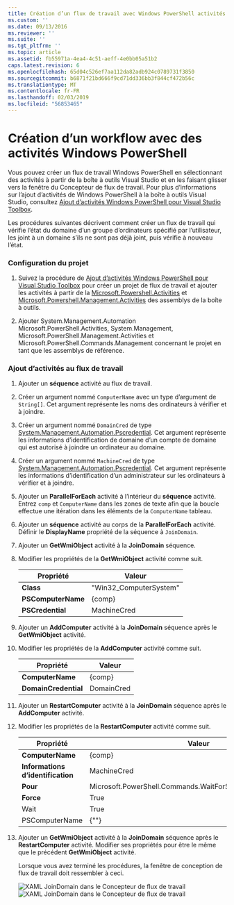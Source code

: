 ```yaml
---
title: Création d’un flux de travail avec Windows PowerShell activités | Microsoft Docs
ms.custom: ''
ms.date: 09/13/2016
ms.reviewer: ''
ms.suite: ''
ms.tgt_pltfrm: ''
ms.topic: article
ms.assetid: fb55971a-4ea4-4c51-aeff-4e0bb05a51b2
caps.latest.revision: 6
ms.openlocfilehash: 65d04c526ef7aa112da82adb924c0789731f3850
ms.sourcegitcommit: b6871f21bd666f9cd71dd336bb3f844cf472b56c
ms.translationtype: MT
ms.contentlocale: fr-FR
ms.lasthandoff: 02/03/2019
ms.locfileid: "56853465"
---
```

# <a name="creating-a-workflow-with-windows-powershell-activities"></a>Création d’un workflow avec des activités Windows PowerShell

Vous pouvez créer un flux de travail Windows PowerShell en sélectionnant des activités à partir de la boîte à outils Visual Studio et en les faisant glisser vers la fenêtre du Concepteur de flux de travail. Pour plus d’informations sur l’ajout d’activités de Windows PowerShell à la boîte à outils Visual Studio, consultez [Ajout d’activités Windows PowerShell pour Visual Studio Toolbox](./adding-windows-powershell-activities-to-the-visual-studio-toolbox.md).

Les procédures suivantes décrivent comment créer un flux de travail qui vérifie l’état du domaine d’un groupe d’ordinateurs spécifié par l’utilisateur, les joint à un domaine s’ils ne sont pas déjà joint, puis vérifie à nouveau l’état.

### <a name="setting-up-the-project"></a>Configuration du projet

1. Suivez la procédure de [Ajout d’activités Windows PowerShell pour Visual Studio Toolbox](./adding-windows-powershell-activities-to-the-visual-studio-toolbox.md) pour créer un projet de flux de travail et ajouter les activités à partir de la [Microsoft.Powershell.Activities](/dotnet/api/Microsoft.PowerShell.Activities) et [ Microsoft.Powershell.Management.Activities](/dotnet/api/Microsoft.PowerShell.Management.Activities) des assemblys de la boîte à outils.

2. Ajouter System.Management.Automation Microsoft.PowerShell.Activities, System.Management, Microsoft.PowerShell.Management.Activities et Microsoft.PowerShell.Commands.Management concernant le projet en tant que les assemblys de référence.

### <a name="adding-activities-to-the-workflow"></a>Ajout d’activités au flux de travail

1. Ajouter un **séquence** activité au flux de travail.

2. Créer un argument nommé `ComputerName` avec un type d’argument de `String[]`. Cet argument représente les noms des ordinateurs à vérifier et à joindre.

3. Créer un argument nommé `DomainCred` de type [System.Management.Automation.Pscredential](/dotnet/api/System.Management.Automation.PSCredential). Cet argument représente les informations d’identification de domaine d’un compte de domaine qui est autorisé à joindre un ordinateur au domaine.

4. Créer un argument nommé `MachineCred` de type [System.Management.Automation.Pscredential](/dotnet/api/System.Management.Automation.PSCredential). Cet argument représente les informations d’identification d’un administrateur sur les ordinateurs à vérifier et à joindre.

5. Ajouter un **ParallelForEach** activité à l’intérieur du **séquence** activité. Entrez `comp` et `ComputerName` dans les zones de texte afin que la boucle effectue une itération dans les éléments de la `ComputerName` tableau.

6. Ajouter un **séquence** activité au corps de la **ParallelForEach** activité. Définir le **DisplayName** propriété de la séquence à `JoinDomain`.

7. Ajouter un **GetWmiObject** activité à la **JoinDomain** séquence.

8. Modifier les propriétés de la **GetWmiObject** activité comme suit.

   |Propriété|Valeur|
   |--------------|-----------|
   |**Class**|"Win32_ComputerSystem"|
   |**PSComputerName**|{comp}|
   |**PSCredential**|MachineCred|

9. Ajouter un **AddComputer** activité à la **JoinDomain** séquence après le **GetWmiObject** activité.

10. Modifier les propriétés de la **AddComputer** activité comme suit.

    |Propriété|Valeur|
    |--------------|-----------|
    |**ComputerName**|{comp}|
    |**DomainCredential**|DomainCred|

11. Ajouter un **RestartComputer** activité à la **JoinDomain** séquence après le **AddComputer** activité.

12. Modifier les propriétés de la **RestartComputer** activité comme suit.

    |Propriété|Valeur|
    |--------------|-----------|
    |**ComputerName**|{comp}|
    |**Informations d’identification**|MachineCred|
    |**Pour**|Microsoft.PowerShell.Commands.WaitForServiceTypes.PowerShell|
    |**Force**|True|
    |Wait|True|
    |PSComputerName|{""}|

13. Ajouter un **GetWmiObject** activité à la **JoinDomain** séquence après le **RestartComputer** activité. Modifier ses propriétés pour être le même que le précédent **GetWmiObject** activité.

    Lorsque vous avez terminé les procédures, la fenêtre de conception de flux de travail doit ressembler à ceci.

    ![XAML JoinDomain dans le Concepteur de flux de travail](../media/joindomainworkflow.png)
    ![XAML JoinDomain dans le Concepteur de flux de travail](../media/joindomainworkflow.png "JoinDomainWorkflow")